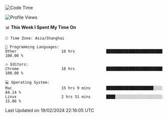 <!--START_SECTION:waka-->
![Code Time](http://img.shields.io/badge/Code%20Time-1%2C939%20hrs%2022%20mins-blue)

![Profile Views](http://img.shields.io/badge/Profile%20Views-0-blue)

📊 **This Week I Spent My Time On** 

```text
🕑︎ Time Zone: Asia/Shanghai

💬 Programming Languages: 
Other                    18 hrs              █████████████████████████   100.00 % 

🔥 Editors: 
Chrome                   18 hrs              █████████████████████████   100.00 % 

💻 Operating System: 
Mac                      15 hrs 9 mins       █████████████████████░░░░   84.14 % 
Linux                    2 hrs 51 mins       ████░░░░░░░░░░░░░░░░░░░░░   15.86 % 
```


 Last Updated on 19/02/2024 22:16:05 UTC
<!--END_SECTION:waka-->